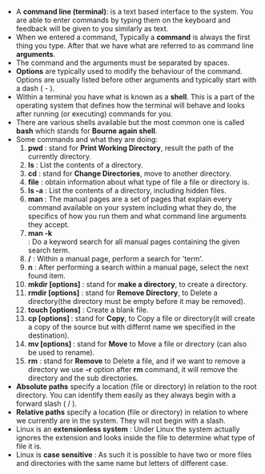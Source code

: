 - A **command line (terminal)**: is a text based interface to the system. You are able to enter commands by typing them on the keyboard and feedback will 
  be given to you similarly as text.   
-  When we entered a command, Typically a **command** is always the first thing you type. After that we have what are referred to as command line **arguments**.
-  The command and the arguments must be separated by spaces.  
-  **Options** are typically used to modify the behaviour of the command. Options are usually listed before other arguments and typically start with a dash ( - ).  
-  Within a terminal you have what is known as a **shell**. This is a part of the operating system that defines how the terminal will behave and looks after 
   running (or executing) commands for you.  
- There are various shells available but the most common one is called **bash** which stands for **Bourne again shell**.  
- Some commands and what they are doing:   
  1. **pwd** : stand for **Print Working Directory**, result the path of the currently directory.  
  2. **ls** : List the contents of a directory.  
  3. **cd** : stand for **Change Directories**, move to another directory.  
  4. **file** : obtain information about what type of file a file or directory is.  
  5. **ls -a** : List the contents of a directory, including hidden files.  
  6. **man <command to look up>** : The manual pages are a set of pages that explain every command available on your system including what they do, the specifics of how you run them and what command line arguments they accept.  
  7. **man -k <search term>** : Do a keyword search for all manual pages containing the given search term.  
  8. **/<term>** : Within a manual page, perform a search for 'term'.  
  9. **n** : After performing a search within a manual page, select the next found item.  
  10. **mkdir [options]<directory>** : stand for **make a directory**, to create a directory.  
  11. **rmdir [options]<directory>** : stand for **Remove Directory**, to Delete a directory(the directory must be empty before it may be removed).   
  12. **touch [options]<file>** : Create a blank file.  
  13. **cp [options]<source file> <destination file>** : stand for **Copy**, to Copy a file or directory(it will create a copy of the source but with differnt name we specified in the destination).    
  14. **mv [options]<source file> <destination file>** : stand for **Move** to Move a file or directory (can also be used to rename).  
  15. **rm** : stand for **Remove** to Delete a file, and if we want to remove a directory we use **-r** option after **rm** command, it will remove the directory and the sub directories.    
- **Absolute paths** specify a location (file or directory) in relation to the root directory. You can identify them easily as they always begin with a forward slash ( / ).  
- **Relative paths** specify a location (file or directory) in relation to where we currently are in the system. They will not begin with a slash.  
- Linux is an **extensionless system** : Under Linux the system actually ignores the extension and looks inside the file to determine what type of file it is.  
- Linux is **case sensitive** : As such it is possible to have two or more files and directories with the same name but letters of different case.  
